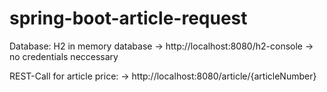 # spring-boot-article-request

Database: H2 in memory database
-> http://localhost:8080/h2-console 
-> no credentials neccessary

REST-Call for article price:
-> http://localhost:8080/article/{articleNumber}

